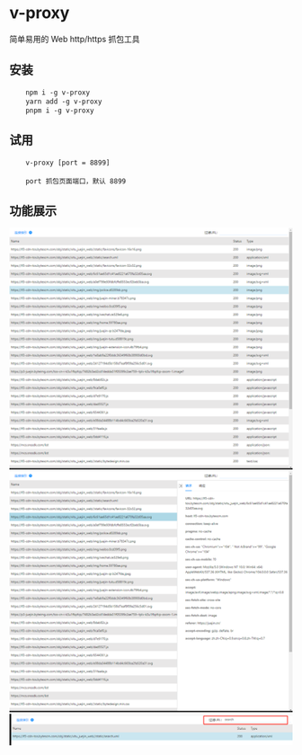 # v-proxy

简单易用的 Web http/https 抓包工具

## 安装
```
    npm i -g v-proxy
    yarn add -g v-proxy
    pnpm i -g v-proxy
```

## 试用
```
    v-proxy [port = 8899] 

    port 抓包页面端口，默认 8899
```

## 功能展示
![](./src/static/readme/1.png)
![](./src/static/readme/2.png)
![](./src/static/readme/3.png)
